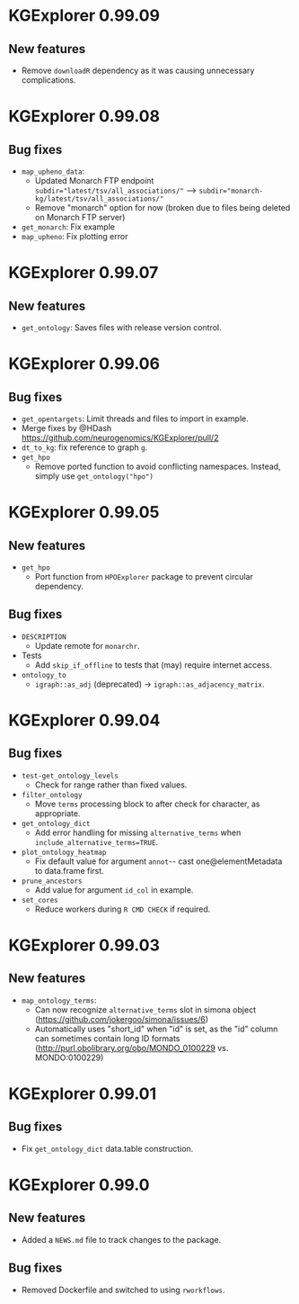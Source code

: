 # KGExplorer 0.99.09

## New features
* Remove `downloadR` dependency as it was causing unnecessary complications.

# KGExplorer 0.99.08

## Bug fixes
* `map_upheno_data`: 
  - Updated Monarch FTP endpoint 
  `subdir="latest/tsv/all_associations/"` --> `subdir="monarch-kg/latest/tsv/all_associations/"`
  - Remove "monarch" option for now (broken due to files being deleted on Monarch FTP server)
* `get_monarch`: Fix example
* `map_upheno`: Fix plotting error

# KGExplorer 0.99.07

## New features
* `get_ontology`: Saves files with release version control.

# KGExplorer 0.99.06

## Bug fixes
* `get_opentargets`: Limit threads and files to import in example.
* Merge fixes by @HDash https://github.com/neurogenomics/KGExplorer/pull/2
* `dt_to_kg`: fix reference to graph `g`.
* `get_hpo`
  - Remove ported function to avoid conflicting namespaces. 
    Instead, simply use `get_ontology("hpo")`

# KGExplorer 0.99.05

## New features
* `get_hpo`
  - Port function from `HPOExplorer` package to prevent circular dependency.

## Bug fixes
* `DESCRIPTION`
  - Update remote for `monarchr`.
* Tests
  - Add `skip_if_offline` to tests that (may) require internet access.
* `ontology_to`
  - `igraph::as_adj` (deprecated) -> `igraph::as_adjacency_matrix`.

# KGExplorer 0.99.04

## Bug fixes
* `test-get_ontology_levels`
  - Check for range rather than fixed values.
* `filter_ontology`
  - Move `terms` processing block to after check for character, as appropriate.
* `get_ontology_dict`
  - Add error handling for missing `alternative_terms` when
  `include_alternative_terms=TRUE`.
* `plot_ontology_heatmap`
  - Fix default value for argument `annot`-- cast one@elementMetadata to
  data.frame first.
* `prune_ancestors`
  - Add value for argument `id_col` in example.
* `set_cores`
  - Reduce workers during `R CMD CHECK` if required.

# KGExplorer 0.99.03

## New features

* `map_ontology_terms`: 
  - Can now recognize `alternative_terms` slot in simona object (https://github.com/jokergoo/simona/issues/6)
  - Automatically uses "short_id" when "id" is set, as the "id" column can sometimes contain long ID formats (http://purl.obolibrary.org/obo/MONDO_0100229 vs. MONDO:0100229)

# KGExplorer 0.99.01

## Bug fixes

- Fix `get_ontology_dict` data.table construction.

# KGExplorer 0.99.0

## New features
 
* Added a `NEWS.md` file to track changes to the package.

## Bug fixes

* Removed Dockerfile and switched to using `rworkflows`.
